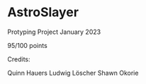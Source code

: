# AstroSlayer

Protyping Project January 2023

95/100 points

Credits:

Quinn Hauers
Ludwig Löscher
Shawn Okorie

